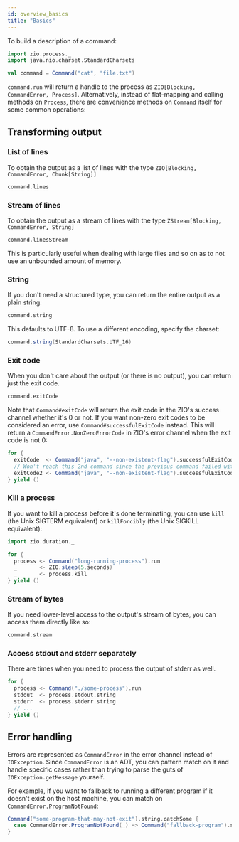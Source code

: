 ```yaml
---
id: overview_basics
title: "Basics"
---
```


To build a description of a command:

```scala mdoc:invisible
import zio.process._
import java.nio.charset.StandardCharsets
```

```scala mdoc:silent
val command = Command("cat", "file.txt")
```

`command.run` will return a handle to the process as `ZIO[Blocking, CommandError, Process]`. Alternatively, instead of
flat-mapping and calling methods on `Process`, there are convenience methods on `Command` itself for some common operations:

## Transforming output

### List of lines

To obtain the output as a list of lines with the type `ZIO[Blocking, CommandError, Chunk[String]]`

```scala mdoc:silent
command.lines
```

### Stream of lines

To obtain the output as a stream of lines with the type `ZStream[Blocking, CommandError, String]`

```scala mdoc:silent
command.linesStream
```

This is particularly useful when dealing with large files and so on as to not use an unbounded amount of memory.

### String

If you don't need a structured type, you can return the entire output as a plain string:

```scala mdoc:silent
command.string
```

This defaults to UTF-8. To use a different encoding, specify the charset:

```scala mdoc:silent
command.string(StandardCharsets.UTF_16)
```

### Exit code

When you don't care about the output (or there is no output), you can return just the exit code.

```scala mdoc:silent
command.exitCode
```

Note that `Command#exitCode` will return the exit code in the ZIO's success channel whether it's 0 or not.
If you want non-zero exit codes to be considered an error, use `Command#successfulExitCode` instead. This will
return a `CommandError.NonZeroErrorCode` in ZIO's error channel when the exit code is not 0:

```scala mdoc:silent
for {
  exitCode  <- Command("java", "--non-existent-flag").successfulExitCode
  // Won't reach this 2nd command since the previous command failed with `CommandError.NonZeroErrorCode`:
  exitCode2 <- Command("java", "--non-existent-flag").successfulExitCode
} yield ()
```

### Kill a process

If you want to kill a process before it's done terminating, you can use `kill` (the Unix SIGTERM equivalent) or
`killForcibly` (the Unix SIGKILL equivalent):

```scala mdoc:invisible
import zio.duration._
```

```scala mdoc:silent
for {
  process <- Command("long-running-process").run
  _       <- ZIO.sleep(5.seconds)
  _       <- process.kill
} yield ()
```

### Stream of bytes

If you need lower-level access to the output's stream of bytes, you can access them directly like so:

```scala mdoc:silent
command.stream
```

### Access stdout and stderr separately

There are times when you need to process the output of stderr as well.

```scala mdoc:silent
for {
  process <- Command("./some-process").run
  stdout  <- process.stdout.string
  stderr  <- process.stderr.string
  // ...
} yield ()
```

## Error handling

Errors are represented as `CommandError` in the error channel instead of `IOException`. Since `CommandError` is an ADT,
you can pattern match on it and handle specific cases rather than trying to parse the guts of `IOException.getMessage`
yourself.

For example, if you want to fallback to running a different program if it doesn't exist on the host machine, you can
match on `CommandError.ProgramNotFound`:

```scala mdoc:silent
Command("some-program-that-may-not-exit").string.catchSome {
  case CommandError.ProgramNotFound(_) => Command("fallback-program").string
}
```